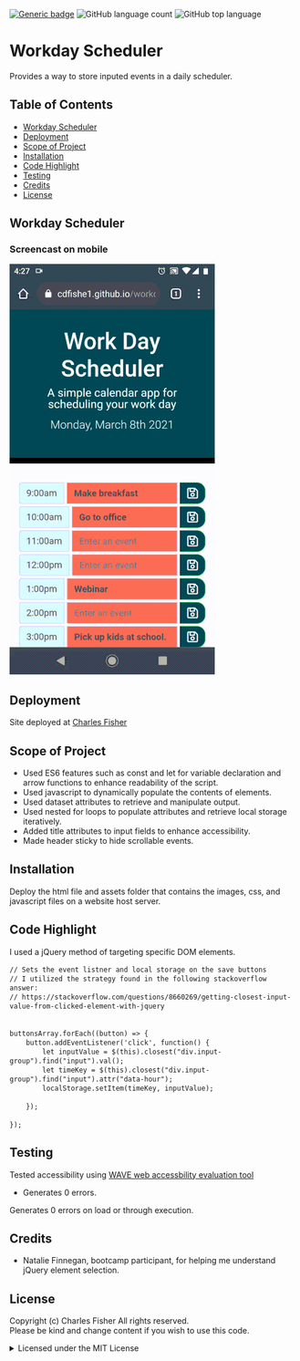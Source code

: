 [![Generic badge](https://img.shields.io/badge/license-MIT-<COLOR>.svg)](#license)
![GitHub language count](https://img.shields.io/github/languages/count/cdfishe1/workday-scheduler)
![GitHub top language](https://img.shields.io/github/languages/top/cdfishe1/workday-scheduler)

# Workday Scheduler

Provides a way to store inputed events in a daily scheduler.

## Table of Contents
* [Workday Scheduler](#javascript-quiz-screencast)
* [Deployment](#deployment)
* [Scope of Project](#scope-of-project)
* [Installation](#installation)
* [Code Highlight](#code-highlight)
* [Testing](#testing)
* [Credits](#credits)
* [License](#license)

## Workday Scheduler

### Screencast on mobile
![Screencast on mobile](assets/images/demo.gif)


## Deployment

Site deployed at [Charles Fisher](https://cdfishe1.github.io/workday-scheduler/)

## Scope of Project

* Used ES6 features such as const and let for variable declaration and arrow functions to enhance readability of the script.
* Used javascript to dynamically populate the contents of elements.
* Used dataset attributes to retrieve and manipulate output.
* Used nested for loops to populate attributes and retrieve local storage iteratively.
* Added title attributes to input fields to enhance accessibility.
* Made header sticky to hide scrollable events.


## Installation

Deploy the html file and assets folder that contains the images, css, and javascript files on a website host server.

## Code Highlight

I used a jQuery method of targeting specific DOM elements.

```
// Sets the event listner and local storage on the save buttons
// I utilized the strategy found in the following stackoverflow answer: 
// https://stackoverflow.com/questions/8660269/getting-closest-input-value-from-clicked-element-with-jquery


buttonsArray.forEach((button) => {
    button.addEventListener('click', function() {
        let inputValue = $(this).closest("div.input-group").find("input").val();
        let timeKey = $(this).closest("div.input-group").find("input").attr("data-hour");
        localStorage.setItem(timeKey, inputValue);
 
    });

});

```

## Testing

Tested accessibility using [WAVE web accessbility evaluation tool](https://wave.webaim.org/report#/https://cdfishe1.github.io/workday-scheduler/)

* Generates 0 errors.

Generates 0 errors on load or through execution.

## Credits

* Natalie Finnegan, bootcamp participant, for helping me understand jQuery element selection.

## License

Copyright (c) Charles Fisher All rights reserved.<br>
Please be kind and change content if you wish to use this code.

<details><summary>Licensed under the MIT License</summary>

Copyright (c) 2021 - present | Charles Fisher

<blockquote>
Permission is hereby granted, free of charge, to any person obtaining a copy
of this software and associated documentation files (the "Software"), to deal
in the Software without restriction, including without limitation the rights
to use, copy, modify, merge, publish, distribute, sublicense, and/or sell
copies of the Software, and to permit persons to whom the Software is
furnished to do so, subject to the following conditions:

The above copyright notice and this permission notice shall be included in all
copies or substantial portions of the Software.

THE SOFTWARE IS PROVIDED "AS IS", WITHOUT WARRANTY OF ANY KIND, EXPRESS OR
IMPLIED, INCLUDING BUT NOT LIMITED TO THE WARRANTIES OF MERCHANTABILITY,
FITNESS FOR A PARTICULAR PURPOSE AND NONINFRINGEMENT. IN NO EVENT SHALL THE
AUTHORS OR COPYRIGHT HOLDERS BE LIABLE FOR ANY CLAIM, DAMAGES OR OTHER
LIABILITY, WHETHER IN AN ACTION OF CONTRACT, TORT OR OTHERWISE, ARISING FROM,
OUT OF OR IN CONNECTION WITH THE SOFTWARE OR THE USE OR OTHER DEALINGS IN THE
SOFTWARE.
</blockquote>
</details>


